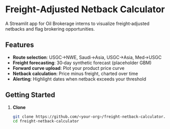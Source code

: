 # Freight‑Adjusted Netback Calculator

A Streamlit app for Oil Brokerage interns to visualize freight‑adjusted netbacks and flag brokering opportunities.

## Features

- **Route selection**: USGC→NWE, Saudi→Asia, USGC→Asia, Med→USGC  
- **Freight forecasting**: 30‑day synthetic forecast (placeholder GBM)  
- **Forward curve upload**: Plot your product price curve  
- **Netback calculation**: Price minus freight, charted over time  
- **Alerting**: Highlight dates when netback exceeds your threshold

## Getting Started

1. **Clone**  
   ```bash
   git clone https://github.com/<your‑org>/freight-netback-calculator.git
   cd freight-netback-calculator
